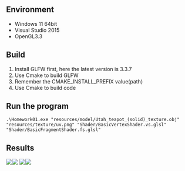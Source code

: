 ## Environment
- Windows 11 64bit
- Visual Studio 2015
- OpenGL3.3

## Build
1. Install GLFW first, here the latest version is 3.3.7
2. Use Cmake to build GLFW
3. Remember the CMAKE_INSTALL_PREFIX value(path)
4. Use Cmake to build code

## Run the program
```!
.\Homework01.exe "resources/model/Utah_teapot_(solid)_texture.obj" "resources/texture/uv.png" "Shader/BasicVertexShader.vs.glsl" "Shader/BasicFragmentShader.fs.glsl"
```
## Results
![](https://i.imgur.com/4Imec3p.png)![](https://i.imgur.com/iP905Y4.png)
![](https://i.imgur.com/pkfK2qd.png)![](https://i.imgur.com/PVC41nG.png)
